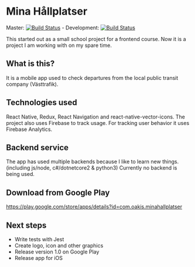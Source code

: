 # Mina Hållplatser
Master: [![Build Status](https://travis-ci.com/oakis/minahallplatser.svg?branch=master)](https://travis-ci.com/oakis/minahallplatser) - Development: [![Build Status](https://travis-ci.com/oakis/minahallplatser.svg?branch=development)](https://travis-ci.com/oakis/minahallplatser)

This started out as a small school project for a frontend course.
Now it is a project I am working with on my spare time.

## What is this?

It is a mobile app used to check departures from the local public transit company (Västtrafik).

## Technologies used

React Native, Redux, React Navigation and react-native-vector-icons.
The project also uses Firebase to track usage.
For tracking user behavior it uses Firebase Analytics.

## Backend service

The app has used multiple backends because I like to learn new things. (including js/node, c#/dotnetcore2 & python3)
Currently no backend is being used.

## Download from Google Play

https://play.google.com/store/apps/details?id=com.oakis.minahallplatser

## Next steps

* Write tests with Jest
* Create logo, icon and other graphics
* Release version 1.0 on Google Play
* Release app for iOS
